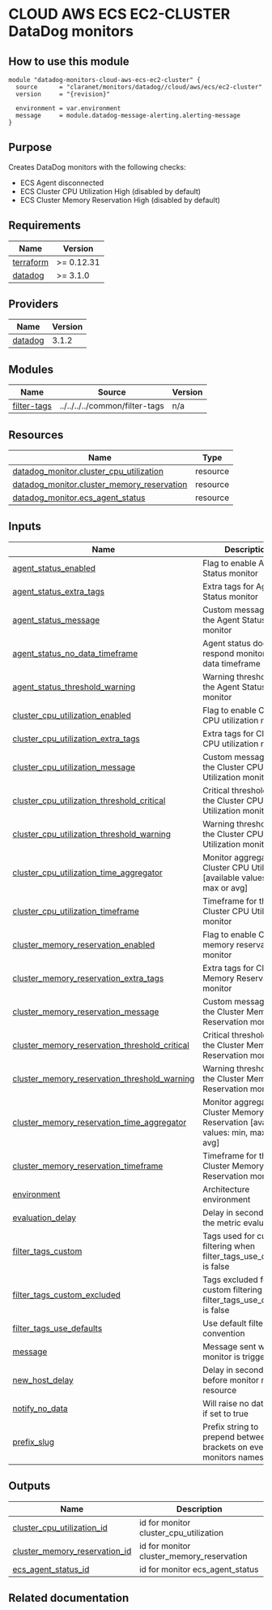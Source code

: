 # CLOUD AWS ECS EC2-CLUSTER DataDog monitors

## How to use this module

```hcl
module "datadog-monitors-cloud-aws-ecs-ec2-cluster" {
  source      = "claranet/monitors/datadog//cloud/aws/ecs/ec2-cluster"
  version     = "{revision}"

  environment = var.environment
  message     = module.datadog-message-alerting.alerting-message
}

```

## Purpose

Creates DataDog monitors with the following checks:

- ECS Agent disconnected
- ECS Cluster CPU Utilization High (disabled by default)
- ECS Cluster Memory Reservation High (disabled by default)

## Requirements

| Name | Version |
|------|---------|
| <a name="requirement_terraform"></a> [terraform](#requirement\_terraform) | >= 0.12.31 |
| <a name="requirement_datadog"></a> [datadog](#requirement\_datadog) | >= 3.1.0 |

## Providers

| Name | Version |
|------|---------|
| <a name="provider_datadog"></a> [datadog](#provider\_datadog) | 3.1.2 |

## Modules

| Name | Source | Version |
|------|--------|---------|
| <a name="module_filter-tags"></a> [filter-tags](#module\_filter-tags) | ../../../../common/filter-tags | n/a |

## Resources

| Name | Type |
|------|------|
| [datadog_monitor.cluster_cpu_utilization](https://registry.terraform.io/providers/DataDog/datadog/latest/docs/resources/monitor) | resource |
| [datadog_monitor.cluster_memory_reservation](https://registry.terraform.io/providers/DataDog/datadog/latest/docs/resources/monitor) | resource |
| [datadog_monitor.ecs_agent_status](https://registry.terraform.io/providers/DataDog/datadog/latest/docs/resources/monitor) | resource |

## Inputs

| Name | Description | Type | Default | Required |
|------|-------------|------|---------|:--------:|
| <a name="input_agent_status_enabled"></a> [agent\_status\_enabled](#input\_agent\_status\_enabled) | Flag to enable Agent Status monitor | `string` | `"true"` | no |
| <a name="input_agent_status_extra_tags"></a> [agent\_status\_extra\_tags](#input\_agent\_status\_extra\_tags) | Extra tags for Agent Status monitor | `list(string)` | `[]` | no |
| <a name="input_agent_status_message"></a> [agent\_status\_message](#input\_agent\_status\_message) | Custom message for the Agent Status monitor | `string` | `""` | no |
| <a name="input_agent_status_no_data_timeframe"></a> [agent\_status\_no\_data\_timeframe](#input\_agent\_status\_no\_data\_timeframe) | Agent status does not respond monitor no data timeframe | `string` | `10` | no |
| <a name="input_agent_status_threshold_warning"></a> [agent\_status\_threshold\_warning](#input\_agent\_status\_threshold\_warning) | Warning threshold for the Agent Status monitor | `string` | `3` | no |
| <a name="input_cluster_cpu_utilization_enabled"></a> [cluster\_cpu\_utilization\_enabled](#input\_cluster\_cpu\_utilization\_enabled) | Flag to enable Cluster CPU utilization monitor | `string` | `"false"` | no |
| <a name="input_cluster_cpu_utilization_extra_tags"></a> [cluster\_cpu\_utilization\_extra\_tags](#input\_cluster\_cpu\_utilization\_extra\_tags) | Extra tags for Cluster CPU utilization monitor | `list(string)` | `[]` | no |
| <a name="input_cluster_cpu_utilization_message"></a> [cluster\_cpu\_utilization\_message](#input\_cluster\_cpu\_utilization\_message) | Custom message for the Cluster CPU Utilization monitor | `string` | `""` | no |
| <a name="input_cluster_cpu_utilization_threshold_critical"></a> [cluster\_cpu\_utilization\_threshold\_critical](#input\_cluster\_cpu\_utilization\_threshold\_critical) | Critical threshold for the Cluster CPU Utilization monitor | `string` | `90` | no |
| <a name="input_cluster_cpu_utilization_threshold_warning"></a> [cluster\_cpu\_utilization\_threshold\_warning](#input\_cluster\_cpu\_utilization\_threshold\_warning) | Warning threshold for the Cluster CPU Utilization monitor | `string` | `85` | no |
| <a name="input_cluster_cpu_utilization_time_aggregator"></a> [cluster\_cpu\_utilization\_time\_aggregator](#input\_cluster\_cpu\_utilization\_time\_aggregator) | Monitor aggregator for Cluster CPU Utilization [available values: min, max or avg] | `string` | `"min"` | no |
| <a name="input_cluster_cpu_utilization_timeframe"></a> [cluster\_cpu\_utilization\_timeframe](#input\_cluster\_cpu\_utilization\_timeframe) | Timeframe for the Cluster CPU Utilization monitor | `string` | `"last_5m"` | no |
| <a name="input_cluster_memory_reservation_enabled"></a> [cluster\_memory\_reservation\_enabled](#input\_cluster\_memory\_reservation\_enabled) | Flag to enable Cluster memory reservation monitor | `string` | `"false"` | no |
| <a name="input_cluster_memory_reservation_extra_tags"></a> [cluster\_memory\_reservation\_extra\_tags](#input\_cluster\_memory\_reservation\_extra\_tags) | Extra tags for Cluster Memory Reservation monitor | `list(string)` | `[]` | no |
| <a name="input_cluster_memory_reservation_message"></a> [cluster\_memory\_reservation\_message](#input\_cluster\_memory\_reservation\_message) | Custom message for the Cluster Memory Reservation monitor | `string` | `""` | no |
| <a name="input_cluster_memory_reservation_threshold_critical"></a> [cluster\_memory\_reservation\_threshold\_critical](#input\_cluster\_memory\_reservation\_threshold\_critical) | Critical threshold for the Cluster Memory Reservation monitor | `string` | `90` | no |
| <a name="input_cluster_memory_reservation_threshold_warning"></a> [cluster\_memory\_reservation\_threshold\_warning](#input\_cluster\_memory\_reservation\_threshold\_warning) | Warning threshold for the Cluster Memory Reservation monitor | `string` | `85` | no |
| <a name="input_cluster_memory_reservation_time_aggregator"></a> [cluster\_memory\_reservation\_time\_aggregator](#input\_cluster\_memory\_reservation\_time\_aggregator) | Monitor aggregator for Cluster Memory Reservation [available values: min, max or avg] | `string` | `"min"` | no |
| <a name="input_cluster_memory_reservation_timeframe"></a> [cluster\_memory\_reservation\_timeframe](#input\_cluster\_memory\_reservation\_timeframe) | Timeframe for the Cluster Memory Reservation monitor | `string` | `"last_5m"` | no |
| <a name="input_environment"></a> [environment](#input\_environment) | Architecture environment | `string` | n/a | yes |
| <a name="input_evaluation_delay"></a> [evaluation\_delay](#input\_evaluation\_delay) | Delay in seconds for the metric evaluation | `number` | `900` | no |
| <a name="input_filter_tags_custom"></a> [filter\_tags\_custom](#input\_filter\_tags\_custom) | Tags used for custom filtering when filter\_tags\_use\_defaults is false | `string` | `"*"` | no |
| <a name="input_filter_tags_custom_excluded"></a> [filter\_tags\_custom\_excluded](#input\_filter\_tags\_custom\_excluded) | Tags excluded for custom filtering when filter\_tags\_use\_defaults is false | `string` | `""` | no |
| <a name="input_filter_tags_use_defaults"></a> [filter\_tags\_use\_defaults](#input\_filter\_tags\_use\_defaults) | Use default filter tags convention | `string` | `"true"` | no |
| <a name="input_message"></a> [message](#input\_message) | Message sent when a monitor is triggered | `any` | n/a | yes |
| <a name="input_new_host_delay"></a> [new\_host\_delay](#input\_new\_host\_delay) | Delay in seconds before monitor new resource | `number` | `300` | no |
| <a name="input_notify_no_data"></a> [notify\_no\_data](#input\_notify\_no\_data) | Will raise no data alert if set to true | `bool` | `true` | no |
| <a name="input_prefix_slug"></a> [prefix\_slug](#input\_prefix\_slug) | Prefix string to prepend between brackets on every monitors names | `string` | `""` | no |

## Outputs

| Name | Description |
|------|-------------|
| <a name="output_cluster_cpu_utilization_id"></a> [cluster\_cpu\_utilization\_id](#output\_cluster\_cpu\_utilization\_id) | id for monitor cluster\_cpu\_utilization |
| <a name="output_cluster_memory_reservation_id"></a> [cluster\_memory\_reservation\_id](#output\_cluster\_memory\_reservation\_id) | id for monitor cluster\_memory\_reservation |
| <a name="output_ecs_agent_status_id"></a> [ecs\_agent\_status\_id](#output\_ecs\_agent\_status\_id) | id for monitor ecs\_agent\_status |
## Related documentation

